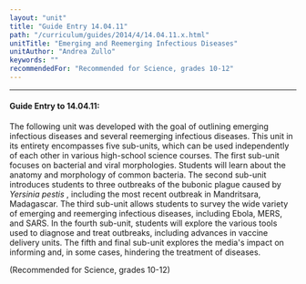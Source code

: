```yaml
---
layout: "unit"
title: "Guide Entry 14.04.11"
path: "/curriculum/guides/2014/4/14.04.11.x.html"
unitTitle: "Emerging and Reemerging Infectious Diseases"
unitAuthor: "Andrea Zullo"
keywords: ""
recommendedFor: "Recommended for Science, grades 10-12"
---
```

<body>
<hr/>
<h4>
Guide Entry to 14.04.11:
</h4>
<p>
The following unit was developed with the goal of outlining emerging infectious diseases and several reemerging infectious diseases. This unit in its entirety encompasses five sub-units, which can be used independently of each other in various high-school science courses. The first sub-unit focuses on bacterial and viral morphologies. Students will learn about the anatomy and morphology of common bacteria. The second sub-unit introduces students to three outbreaks of the bubonic plague caused by
<i>
Yersinia pestis
</i>
, including the most recent outbreak in Mandritsara, Madagascar. The third sub-unit allows students to survey the wide variety of emerging and reemerging infectious diseases, including Ebola, MERS, and SARS. In the fourth sub-unit, students will explore the various tools used to diagnose and treat outbreaks, including advances in vaccine delivery units. The fifth and final sub-unit explores the media's impact on informing and, in some cases, hindering the treatment of diseases.
</p>
<p>
(Recommended for Science, grades 10-12)
</p>
</body>